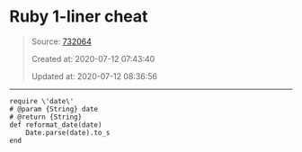 # Ruby 1-liner cheat

> Source: [732064](https://leetcode.com/problems/reformat-date/discuss/732064/ruby-1-liner-cheat)
>
> Created at: 2020-07-12 07:43:40
>
> Updated at: 2020-07-12 08:36:56

----

```
require \'date\'
# @param {String} date
# @return {String}
def reformat_date(date)
    Date.parse(date).to_s
end
```